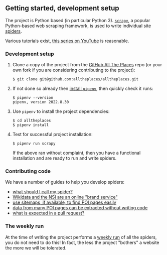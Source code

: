 ## Getting started, development setup

The project is Python based (in particular Python 3).
[`scrapy`](https://scrapy.org/), a popular Python-based
web scraping framework, is used to write individual site
[spiders](https://doc.scrapy.org/en/latest/topics/spiders.html).

Various tutorials exist,
[this series on YouTube](https://www.youtube.com/watch?v=s4jtkzHhLzY)
is reasonable.

### Development setup

1. Clone a copy of the project from the
   [GitHub All The Places](https://github.com/alltheplaces/alltheplaces/)
   repo (or your own fork if you are considering contributing to the project):

   ```
   $ git clone git@github.com:alltheplaces/alltheplaces.git
   ```

1. If not done so already then 
   [install `pipenv`](https://github.com/pypa/pipenv#installation),
   then quickly check it runs:

   ```
   $ pipenv --version
   pipenv, version 2022.8.30
   ```

1. Use `pipenv` to install the project dependencies:

   ```
   $ cd alltheplaces
   $ pipenv install
   ```

1. Test for successful project installation:

   ```
   $ pipenv run scrapy
   ```

   If the above ran without complaint, then you have a
   functional installation and are ready to run and write
   spiders.

### Contributing code

We have a number of guides to help you develop spiders:

* [what should I call my spider?](./SPIDER_NAMING.md)
* [Wikidata and the NSI are an online "brand service"](./WIKIDATA.md)
* [use sitemaps, if available, to find POI pages easily](./SITEMAP.md)
* [data from many POI pages can be extracted without writing code](./STRUCTURED_DATA.md)
* [what is expected in a pull request?](./PULL_REQUEST.md)

### The weekly run

At the time of writing the project performs a [weekly run](./WEEKLY_RUN.md)
of all the spiders, you do not need to do this! In fact, the less the project
"bothers" a website the more we will be tolerated.
